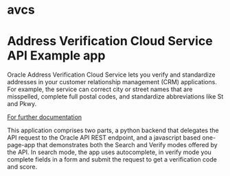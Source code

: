 avcs
====

# Address Verification Cloud Service API Example app

Oracle Address Verification Cloud Service lets you verify and standardize addresses in your customer relationship management (CRM) applications. For example, the service can correct city or street names that are misspelled, complete full postal codes, and standardize abbreviations like St and Pkwy. 

[For further documentation](http://docs.oracle.com/cloud/latest/datacs_common/CSDSR/GUID-F0900B3A-9910-4A6C-A1D2-B590CA4E8C17.htm)

This application comprises two parts, a python backend that delegates the API request to the Oracle API REST endpoint, and a javascript based one-page-app that demonstrates both the Search and Verify modes offered by the API. In search mode, the app uses autocomplete, in verify mode you complete fields in a form and submit the request to get a verification code and score.
